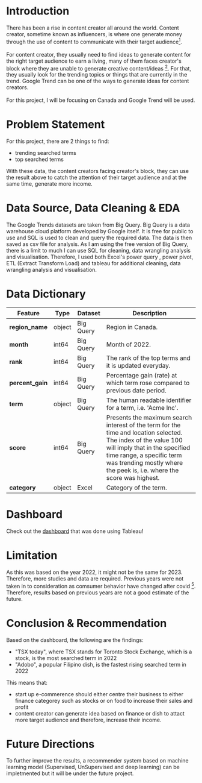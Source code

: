 # Introduction

There has been a rise in content creator all around the world. Content creator, sometime known as influencers, is where one generate money through the use of content to communicate with their target audience<a href="https://www.adobe.com/express/learn/blog/content-creator#:~:text=A%20content%20creator%20is%20someone,earn%20revenue%20through%20your%20efforts." target="_blank"><sup>1</sup></a>. 
<br><br>
For content creator, they usually need to find ideas to generate content for the right target audience to earn a living, many of them faces creator's block where they are unable to generate creative content/ideas <a href="https://www.freepik.com/blog/improve-creativity-beat-creators-block/#:~:text=Just%20like%20writer's%20block%2C%20creator's,the%20patience%20for%20creator's%20block." target="_blank"><sup>2<sup></a>.
For that, they usually look for the trending topics or things that are currently in the trend. Google Trend can be one of the ways to generate ideas for content creators. 
<br><br>
For this project, I will be focusing on Canada and Google Trend will be used.


# Problem Statement

For this project, there are 2 things to find: 
- trending searched terms
- top searched terms

With these data, the content creators facing creator's block, they can use the result above to catch the attention of their target audience and at the same time, generate more income.


# Data Source, Data Cleaning & EDA

The Google Trends datasets are taken from Big Query. Big Query is a data warehouse cloud platform developed by Google itself. It is free for public to use and SQL is used to clean and query the required data. The data is then saved as csv file for analysis. As I am using the free version of Big Query, there is a limit to much I can use SQL for cleaning, data wrangling analysis and visualisation. Therefore, I used both Excel's power query , power pivot, ETL (Extract Transform Load) and tableau for additional cleaning, data wrangling analysis and visualisation.

# Data Dictionary

|Feature|Type|Dataset|Description|
|---|---|---|---|
|**region_name**|object|Big Query|Region in Canada.| 
|**month**|int64|Big Query|Month of 2022.| 
|**rank**|int64|Big Query|The rank of the top terms and it is updated everyday.| 
|**percent_gain**|int64|Big Query|Percentage gain (rate) at which term rose compared to previous date period.| 
|**term**|object|Big Query|The human readable identifier for a term, i.e. 'Acme Inc'.| 
|**score**|int64|Big Query|Presents the maximum search interest of the term for the time and location selected. The index of the value 100 will imply that in the specified time range, a specific term was trending mostly where the peek is, i.e. where the score was highest.| 
|**category**|object|Excel|Category of the term.| 
 


# Dashboard

Check out the <a href="https://public.tableau.com/app/profile/jimmy5898/viz/GoggleTrendsinCanada2022/Dashboard">dashboard</a> that was done using Tableau!


# Limitation

As this was based on the year 2022, it might not be the same for 2023. Therefore, more studies and data are required. Previous years were not taken in to consideration as comsumer behavior have changed after covid <a href="https://www.mckinsey.com/industries/paper-forest-products-and-packaging/our-insights/beyond-covid-19-the-new-consumer-behavior-is-sticking-in-the-tissue-industry." target="_blank"><sup>5<sup></a>. Therefore, results based on previous years are not a good estimate of the future.


# Conclusion & Recommendation

Based on the dashboard, the following are the findings:
- "TSX today", where TSX stands for Toronto Stock Exchange, which is a stock, is the most searched term in 2022 
- "Adobo", a popular Filipino dish, is the fastest rising searched term in 2022

This means that:
- start up e-commerence should either centre their business to either finance categorey such as stocks or on food to increase their sales and profit
- content creator can generate idea based on finance or dish to attact more target audience and therefore, increase their income.


# Future Directions

To further improve the results, a recommender system based on machine learning model (Supervised, UnSupervised and deep learning) can be impletmented but it will be under the future project.
